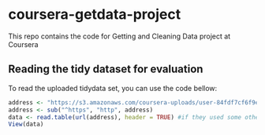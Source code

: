 # coursera-getdata-project
This repo contains the code for Getting and Cleaning Data project at Coursera

## Reading the tidy dataset for evaluation
To read the uploaded tidydata set, you can use the code bellow:

```R
address <- "https://s3.amazonaws.com/coursera-uploads/user-84fdf7cf6f9e2bb6bf6fdf14/973499/asst-3/3dbaf7a0cf6411e4acbab19e5f79ee5b.txt"
address <- sub("^https", "http", address)
data <- read.table(url(address), header = TRUE) #if they used some other way of saving the file than a default write.table, this step will be different
View(data)
```